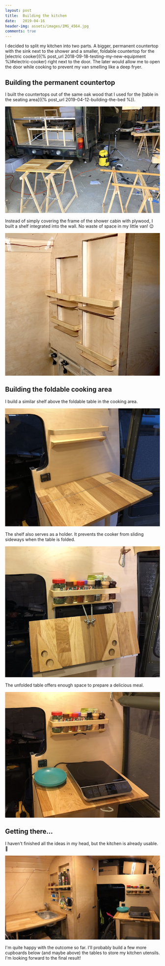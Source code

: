 ```yaml
---
layout: post
title:  Building the kitchen
date:   2019-04-16
header-img: assets/images/IMG_4564.jpg
comments: true
---
```


I decided to split my kitchen into two parts. A bigger, permanent countertop with the sink next to the shower and a smaller, foldable countertop for the [electric cooker]({% post_url 2018-09-18-testing-my-new-equipment %}#electric-cooker) right next to the door. The later would allow me to open the door while cooking to prevent my van smelling like a deep fryer.

## Building the permanent countertop

I built the countertops out of the same oak wood that I used for the [table in the seating area]({% post_url 2019-04-12-building-the-bed %}).

![Countertop with the cutout for the sink](/assets/images/IMG_4432.jpg)

Instead of simply covering the frame of the shower cabin with plywood, I built a shelf integrated into the wall. No waste of space in my little van! :wink:

![Shelf integrated into the wall of the shower cabin](/assets/images/IMG_4455.jpg)

## Building the foldable cooking area

I build a similar shelf above the foldable table in the cooking area.

![Shelf above the table in the cooking area](/assets/images/IMG_4529.jpg)

The shelf also serves as a holder. It prevents the cooker from sliding sideways when the table is folded.

![Shelf serving as a holder for the cooker](/assets/images/IMG_4536.jpg)

The unfolded table offers enough space to prepare a delicious meal.

![Unfolded table in the cooking area](/assets/images/IMG_4537.jpg)

## Getting there...

I haven't finished all the ideas in my head, but the kitchen is already usable. :clap:

![Unfolded table in the cooking area](/assets/images/IMG_4564.jpg)

I'm quite happy with the outcome so far. I'll probably build a few more cupboards below (and maybe above) the tables to store my kitchen utensils. I'm looking forward to the final result!
